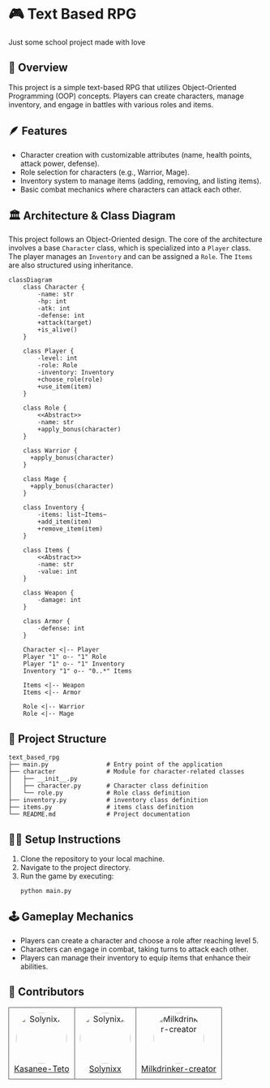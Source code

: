 # 🎮 Text Based RPG

Just some school project made with love

## 👀 Overview
This project is a simple text-based RPG that utilizes Object-Oriented Programming (OOP) concepts. Players can create characters, manage inventory, and engage in battles with various roles and items.

## 🪶 Features
- Character creation with customizable attributes (name, health points, attack power, defense).
- Role selection for characters (e.g., Warrior, Mage).
- Inventory system to manage items (adding, removing, and listing items).
- Basic combat mechanics where characters can attack each other.

## 🏛️ Architecture & Class Diagram
This project follows an Object-Oriented design. The core of the architecture involves a base `Character` class, which is specialized into a `Player` class. The player manages an `Inventory` and can be assigned a `Role`. The `Items` are also structured using inheritance.

```mermaid
classDiagram
    class Character {
        -name: str
        -hp: int
        -atk: int
        -defense: int
        +attack(target)
        +is_alive()
    }

    class Player {
        -level: int
        -role: Role
        -inventory: Inventory
        +choose_role(role)
        +use_item(item)
    }

    class Role {
        <<Abstract>>
        -name: str
        +apply_bonus(character)
    }
    
    class Warrior {
      +apply_bonus(character)
    }

    class Mage {
      +apply_bonus(character)
    }

    class Inventory {
        -items: list~Items~
        +add_item(item)
        +remove_item(item)
    }

    class Items {
        <<Abstract>>
        -name: str
        -value: int
    }

    class Weapon {
        -damage: int
    }

    class Armor {
        -defense: int
    }

    Character <|-- Player
    Player "1" o-- "1" Role
    Player "1" o-- "1" Inventory
    Inventory "1" o-- "0..*" Items

    Items <|-- Weapon
    Items <|-- Armor
    
    Role <|-- Warrior
    Role <|-- Mage
```

## 📂 Project Structure
```
text_based_rpg
├── main.py                # Entry point of the application
├── character              # Module for character-related classes
│   ├── __init__.py
│   ├── character.py       # Character class definition
│   └── role.py            # Role class definition
├── inventory.py           # inventory class definition
├── items.py               # items class definition
└── README.md              # Project documentation
```

## 👨‍💻 Setup Instructions
1. Clone the repository to your local machine.
2. Navigate to the project directory.
3. Run the game by executing:
   ```
   python main.py
   ```

## 🕹️ Gameplay Mechanics
- Players can create a character and choose a role after reaching level 5.
- Characters can engage in combat, taking turns to attack each other.
- Players can manage their inventory to equip items that enhance their abilities.

## 👤 Contributors

<table border="0" cellspacing="10" cellpadding="5">
  <tr>
    <td align="center" style="border: 1px solid #555; padding: 10px;">
      <a href="https://github.com/Kasanee-Teto">
        <img src="https://github.com/Kasanee-Teto.png" width="100" height="100" alt="Solynixx" style="border-radius: 50%;"/>
      </a>
      <br/>
      <a href="https://github.com/Kasanee-Teto">Kasanee-Teto</a>
    </td>
    <td align="center" style="border: 1px solid #555; padding: 10px;">
      <a href="https://github.com/Solynixx">
        <img src="https://github.com/Solynixx.png" width="100" height="100" alt="Solynixx" style="border-radius: 50%;"/>
      </a>
      <br/>
      <a href="https://github.com/Solynixx">Solynixx</a>
    </td>
    <td align="center" style="border: 1px solid #555; padding: 10px;">
      <a href="https://github.com/Milkdrinker-creator">
        <img src="https://github.com/Milkdrinker-creator.png" width="100" height="100" alt="Milkdrinker-creator" style="border-radius: 50%;"/>
      </a>
      <br/>
      <a href="https://github.com/Milkdrinker-creator">Milkdrinker-creator</a>
    
  </tr>
</table>